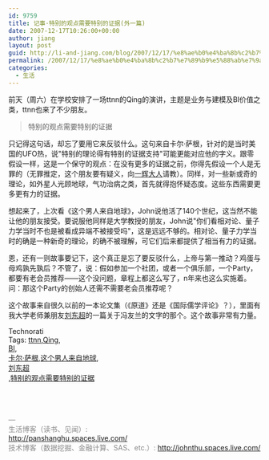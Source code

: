```yaml
---
id: 9759
title: 记事·特别的观点需要特别的证据(外一篇)
date: 2007-12-17T10:26:00+00:00
author: jiang
layout: post
guid: http://li-and-jiang.com/blog/2007/12/17/%e8%ae%b0%e4%ba%8b%c2%b7%e7%89%b9%e5%88%ab%e7%9a%84%e8%a7%82%e7%82%b9%e9%9c%80%e8%a6%81%e7%89%b9%e5%88%ab%e7%9a%84%e8%af%81%e6%8d%ae%e5%a4%96%e4%b8%80%e7%af%87/
permalink: /2007/12/17/%e8%ae%b0%e4%ba%8b%c2%b7%e7%89%b9%e5%88%ab%e7%9a%84%e8%a7%82%e7%82%b9%e9%9c%80%e8%a6%81%e7%89%b9%e5%88%ab%e7%9a%84%e8%af%81%e6%8d%ae%e5%a4%96%e4%b8%80%e7%af%87/
categories:
  - 生活
---
```

<div>
  前天（周六）在学校安排了一场ttnn的Qing的演讲，主题是业务与建模及BI价值之类，ttnn也来了不少朋友。</p> 
  
  <blockquote>
    <p>
      特别的观点需要特别的证据
    </p>
  </blockquote>
  
  <p>
    只记得这句话，却忘了要用它来反驳什么。这句来自卡尔·萨根，针对的是当时美国的UFO热，说"特别的理论得有特别的证据支持"可能更能对应他的字义。跟零假设一样，这是一个保守的观点：在没有更多的证据之前，你得先假设一个人是无罪的（无罪推定，这个朋友要有疑义，向<a href="http://www.yihui.name/cn/index.php" target="_blank">一辉大人</a>请教）。同样，对一些新或奇的理论，如外星人光顾地球，气功治病之类，首先就得抱怀疑态度。这些东西需要更多更有力的证据。
  </p>
  
  <p>
    想起来了，上次看《这个男人来自地球》，John说他活了140个世纪，这当然不能让他的朋友接受。要说服他同样是大学教授的朋友，John说"你们看相对论、量子力学当时不也是被看成异端不被接受吗"，这是远远不够的。相对论、量子力学当时的确是一种新奇的理论，的确不被理解，可它们后来都提供了相当有力的证据。
  </p>
  
  <p>
    恩，还有一则故事要记下，这个真正是忘了要反驳什么，上帝与第一推动？鸡蛋与母鸡孰先孰后？不管了，说：假如参加一个社团，或者一个俱乐部，一个Party，都要有老会员推荐——这个没问题，章程上都这么写了，n年来也这么实施着。问：那这个Party的创始人还需不需要老会员推荐呢？
  </p>
  
  <p>
    这个故事来自很久以前的一本论文集（《原道》还是《国际儒学评论》？），里面有我大学老师兼朋友<a href="http://www.confucius2000.com/scholar/liudongchaowenji.htm" target="_blank">刘东超</a>的一篇关于冯友兰的文字的那个。这个故事非常有力量。
  </p>
  
  <div style="margin:0px;padding:0px;display:inline">
    Technorati<br /> Tags: <a href="http://technorati.com/tags/ttnn" rel="tag" target="_blank">ttnn</a>,<a href="http://technorati.com/tags/Qing" rel="tag" target="_blank">Qing</a>,<a href="http://technorati.com/tags/BI" rel="tag" target="_blank"><br /> BI</a>,<a href="http://technorati.com/tags/%e5%8d%a1%e5%b0%94%c2%b7%e8%90%a8%e6%a0%b9" rel="tag" target="_blank"><br /> 卡尔·萨根</a>,<a href="http://technorati.com/tags/%e8%bf%99%e4%b8%aa%e7%94%b7%e4%ba%ba%e6%9d%a5%e8%87%aa%e5%9c%b0%e7%90%83" rel="tag" target="_blank">这个男人来自地球</a>,<a href="http://technorati.com/tags/%e5%88%98%e4%b8%9c%e8%b6%85" rel="tag" target="_blank"><br /> 刘东超<br /> </a>,<a href="http://technorati.com/tags/%e7%89%b9%e5%88%ab%e7%9a%84%e8%a7%82%e7%82%b9%e9%9c%80%e8%a6%81%e7%89%b9%e5%88%ab%e7%9a%84%e8%af%81%e6%8d%ae" rel="tag" target="_blank">特别的观点需要特别的证据</a>
  </div>
  
  <p>
    <font color="#888888"><br /> <br clear="all" /><br />&#8212; <br />生活博客（读书、见闻）:<br /> <a href="http://panshanghu.spaces.live.com/" target="_blank">http://panshanghu.spaces.live.com/</a><br />技术博客（数据挖掘、金融计算、SAS、etc.）: <a href="http://johnthu.spaces.live.com/" target="_blank">http://johnthu.spaces.live.com/</a><br /> </font>
  </p>
</div>